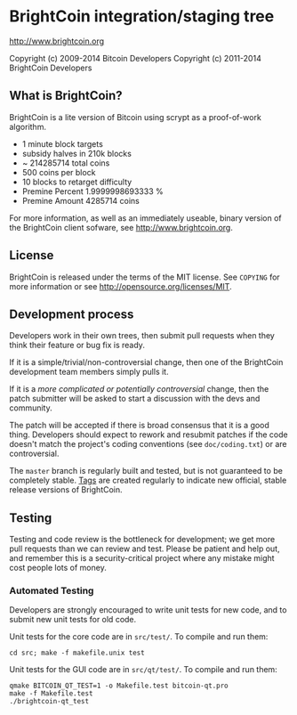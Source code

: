 BrightCoin integration/staging tree
================================

http://www.brightcoin.org

Copyright (c) 2009-2014 Bitcoin Developers
Copyright (c) 2011-2014 BrightCoin Developers

What is BrightCoin?
----------------

BrightCoin is a lite version of Bitcoin using scrypt as a proof-of-work algorithm.
 - 1 minute block targets
 - subsidy halves in 210k blocks
 - ~ 214285714  total coins
 - 500 coins per block
 - 10 blocks to retarget difficulty
 - Premine Percent 	1.9999998693333 %
 - Premine Amount 	4285714 coins

For more information, as well as an immediately useable, binary version of
the BrightCoin client sofware, see http://www.brightcoin.org.

License
-------

BrightCoin is released under the terms of the MIT license. See `COPYING` for more
information or see http://opensource.org/licenses/MIT.

Development process
-------------------

Developers work in their own trees, then submit pull requests when they think
their feature or bug fix is ready.

If it is a simple/trivial/non-controversial change, then one of the BrightCoin
development team members simply pulls it.

If it is a *more complicated or potentially controversial* change, then the patch
submitter will be asked to start a discussion with the devs and community.

The patch will be accepted if there is broad consensus that it is a good thing.
Developers should expect to rework and resubmit patches if the code doesn't
match the project's coding conventions (see `doc/coding.txt`) or are
controversial.

The `master` branch is regularly built and tested, but is not guaranteed to be
completely stable. [Tags](https://github.com/brightcoin-project/brightcoin/tags) are created
regularly to indicate new official, stable release versions of BrightCoin.

Testing
-------

Testing and code review is the bottleneck for development; we get more pull
requests than we can review and test. Please be patient and help out, and
remember this is a security-critical project where any mistake might cost people
lots of money.

### Automated Testing

Developers are strongly encouraged to write unit tests for new code, and to
submit new unit tests for old code.

Unit tests for the core code are in `src/test/`. To compile and run them:

    cd src; make -f makefile.unix test

Unit tests for the GUI code are in `src/qt/test/`. To compile and run them:

    qmake BITCOIN_QT_TEST=1 -o Makefile.test bitcoin-qt.pro
    make -f Makefile.test
    ./brightcoin-qt_test

